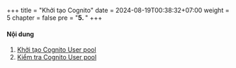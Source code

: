 +++
title = "Khởi tạo Cognito"
date = 2024-08-19T00:38:32+07:00
weight = 5
chapter = false
pre = "<b>5. </b>"
+++

#### Nội dung

1. [Khởi tạo Cognito User pool](1-create-userpool)
2. [Kiểm tra Cognito User pool](2-test-userpool)
